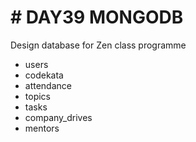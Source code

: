 <h1># DAY39 MONGODB </h1>
<p>Design database for Zen class programme
<ul>
<li>users</li>
<li>codekata</li>
<li>attendance</li>
<li>topics</li>
<li>tasks</li>
<li>company_drives</li>
<li>mentors</li>


</ul></p>
